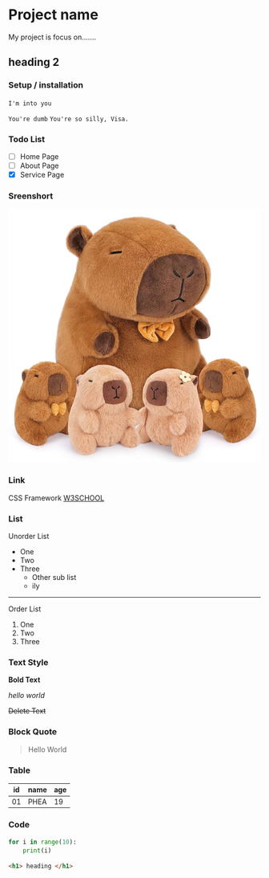 # Project name

My project is focus on.......

## heading 2

### Setup / installation

`I'm into you`

`You're dumb`
`You're so silly, Visa.`

### Todo List

- [ ] Home  Page
- [ ] About Page
- [X] Service Page

### Sreenshort

![Dasboard](image.png)

### Link

CSS Framework [W3SCHOOL](https://www.w3schools.com/)

### List

Unorder List

- One
- Two
- Three
    - Other sub list
    - ily
---
Order List

1. One
2. Two
3. Three

### Text Style

**Bold Text**

*hello world*

~~Delete Text~~

### Block Quote

>Hello World

### Table

|id  | name  | age |
|----|-------|-----|
|01  | PHEA  | 19  |


### Code

```Python
for i in range(10):
    print(i)
```
```html
<h1> heading </h1>